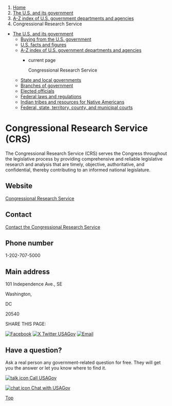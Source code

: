 1. [Home](/)
2. [The U.S. and its government](/about-the-us)
3. [A-Z index of U.S. government departments and agencies](/agency-index)
4. Congressional Research Service

* [The U.S. and its government](/about-the-us)
  + [Buying from the U.S. government](/buy-from-government)
  + [U.S. facts and figures](/facts-figures)
  + [A-Z index of U.S. government departments and agencies](/agency-index)
    - current page

      Congressional Research Service
  + [State and local governments](/state-local-governments)
  + [Branches of government](/branches-of-government)
  + [Elected officials](/elected-officials)
  + [Federal laws and regulations](/laws-and-regulations)
  + [Indian tribes and resources for Native Americans](/tribes)
  + [Federal, state, territory, county, and municipal courts](/courts)

Congressional Research Service
(CRS)
====================================

The Congressional Research Service (CRS) serves the Congress throughout the legislative process by providing comprehensive and reliable legislative research and analysis that are timely, objective, authoritative, and confidential, thereby contributing to an informed national legislature.

Website
-------

[Congressional Research Service](https://www.loc.gov/crsinfo/about/)

Contact
-------

[Contact the Congressional Research Service](https://www.loc.gov/crsinfo/contact/)

Phone number
------------

1-202-707-5000

Main address
------------

101 Independence Ave., SE
  

Washington,

DC

20540

SHARE THIS PAGE:

[![Facebook](/themes/custom/usagov/images/social-media-icons/Facebook_Icon.svg)](https://www.facebook.com/sharer/sharer.php?u=https://www.usa.gov/agencies/congressional-research-service&v=3)
[![X Twitter USAGov](/themes/custom/usagov/images/social-media-icons/X_Twitter_Icon.svg?version=2)](https://twitter.com/intent/tweet?source=webclient&text=https://www.usa.gov/agencies/congressional-research-service)
[![Email](/themes/custom/usagov/images/social-media-icons/Email_Icon.svg?version=2)](mailto:?subject=https://www.usa.gov/agencies/congressional-research-service)

Have a question?
----------------

Ask a real person any government-related question for free. They will get you the answer or let you know where to find it.

[![talk icon](/themes/custom/usagov/images/ICONS_talk.png)
Call USAGov](/phone)

[![chat icon](/themes/custom/usagov/images/ICONS_chat.png)
Chat with USAGov](/chat)

[Top](#main-content)